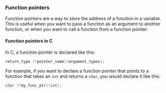 ### Function pointers

Function pointers are a way to store the address of a function in a variable. This is useful when you want to pass a function as an argument to another function, or when you want to call a function from a function pointer.

#### Function pointers in C

In C, a function pointer is declared like this:

```c
return_type (*pointer_name)(argument_types);
```

For example, if you want to declare a function pointer that points to a function that takes an `int` and returns a `char`, you would declare it like this:

```c
char (*my_func_ptr)(int);
```
